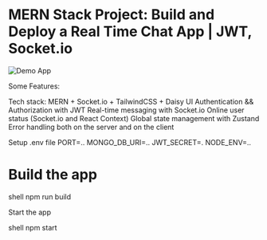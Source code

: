 # MERN Stack Project: Build and Deploy a Real Time Chat App | JWT, Socket.io

![Demo App](https://i.ibb.co/gFSMzKN/1.png)


Some Features:

 Tech stack: MERN + Socket.io + TailwindCSS + Daisy UI
 Authentication && Authorization with JWT
 Real-time messaging with Socket.io
 Online user status (Socket.io and React Context)
 Global state management with Zustand
 Error handling both on the server and on the client

Setup .env file
PORT=..
MONGO_DB_URI=..
JWT_SECRET=.
NODE_ENV=..

# Build the app
  shell
npm run build

Start the app


shell
npm start


